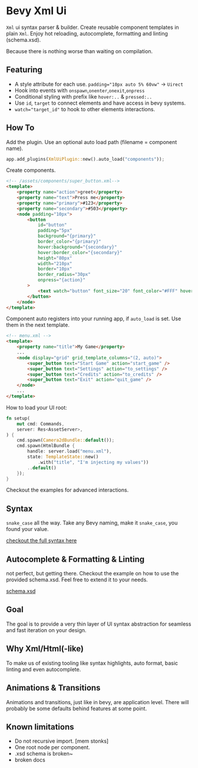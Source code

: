 # Bevy Xml Ui

`Xml` ui syntax parser & builder. Create reusable component
templates in plain `Xml`. Enjoy hot reloading, autocomplete, formatting and linting (schema.xsd).

Because there is nothing worse than waiting on compilation.

## Featuring

-   A style attribute for each use. `padding="10px auto 5% 60vw"` -> `Uirect`
-   Hook into events with `onspawn`,`onenter`,`onexit`,`onpress`
-   Conditional styling with prefix like `hover:..` & `pressed:..`
-   Use `id`, `target` to connect elements and have access in bevy systems.
-   `watch="target_id"` to hook to other elements interactions.

## How To

Add the plugin. Use an optional auto load path (filename = component name).

```rust
app.add_plugins(XmlUiPlugin::new().auto_load("components"));
```

Create components.

```html
<!-- /assets/components/super_button.xml-->
<template>
    <property name="action">greet</property>
    <property name="text">Press me</property>
    <property name="primary">#123</property>
    <property name="secondary">#503</property>
    <node padding="10px">
        <button
            id="button"
            padding="5px"
            background="{primary}"
            border_color="{primary}"
            hover:background="{secondary}"
            hover:border_color="{secondary}"
            height="80px"
            width="210px"
            border="10px"
            border_radius="30px"
            onpress="{action}"
        >
            <text watch="button" font_size="20" font_color="#FFF" hover:font_color="#752">{text}</text>
        </button>
    </node>
</template>
```

Component auto registers into your running app, if `auto_load` is set.
Use them in the next template.

```html
<!-- menu.xml -->
<template>
    <property name="title">My Game</property>
    ...
    <node display="grid" grid_template_columns="(2, auto)">
        <super_button text="Start Game" action="start_game" />
        <super_button text="Settings" action="to_settings" />
        <super_button text="Credits" action="to_credits" />
        <super_button text="Exit" action="quit_game" />
    </node>
    ...
</template>
```

How to load your UI root:

```rust
fn setup(
    mut cmd: Commands,
    server: Res<AssetServer>,
) {
    cmd.spawn(Camera2dBundle::default());
    cmd.spawn(HtmlBundle {
        handle: server.load("menu.xml"),
        state: TemplateState::new()
            .with("title", "I'm injecting my values"))
        ..default()
    });
}
```

Checkout the examples for advanced interactions.

## Syntax

`snake_case` all the way. Take any Bevy naming, make it `snake_case`, you found your value.

[checkout the full syntax here](docs/syntax.md)

## Autocomplete & Formatting & Linting

not perfect, but getting there. Checkout the example on how to use the provided
schema.xsd. Feel free to extend it to your needs.

[schema.xsd](schema.xsd)

## Goal

The goal is to provide a very thin layer of UI syntax abstraction for seamless and fast iteration on your design.

## Why Xml/Html(-like)

To make us of existing tooling like syntax highlights, auto format, basic linting and even autocomplete.

## Animations & Transitions

Animations and transitions, just like in bevy, are application level. There will probably be
some defaults behind features at some point.

## Known limitations

-   Do not recursive import. [mem stonks]
-   One root node per component.
-   .xsd schema is broken~
-   broken docs
